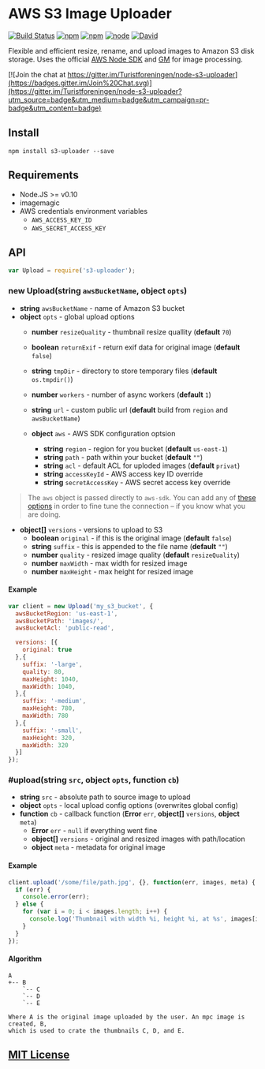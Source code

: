 AWS S3 Image Uploader
=====================

[![Build Status](https://drone.io/github.com/Turistforeningen/node-s3-uploader/status.png)](https://drone.io/github.com/Turistforeningen/node-s3-uploader/latest)
[![npm](https://img.shields.io/npm/dm/s3-uploader.svg)]()
[![npm](https://img.shields.io/npm/v/s3-uploader.svg)]()
[![node](https://img.shields.io/node/v/s3-uploader.svg)]()
[![David](https://img.shields.io/david/turistforeningen/node-s3-uploader.svg)]()

Flexible and efficient resize, rename, and upload images to Amazon S3 disk
storage. Uses the official [AWS Node SDK](http://aws.amazon.com/sdkfornodejs/)
and [GM](https://github.com/aheckmann/gm) for image processing.

[![Join the chat at https://gitter.im/Turistforeningen/node-s3-uploader](https://badges.gitter.im/Join%20Chat.svg)](https://gitter.im/Turistforeningen/node-s3-uploader?utm_source=badge&utm_medium=badge&utm_campaign=pr-badge&utm_content=badge)

## Install

```
npm install s3-uploader --save
```

## Requirements

* Node.JS >= v0.10
* imagemagic
* AWS credentials environment variables
  * `AWS_ACCESS_KEY_ID`
  * `AWS_SECRET_ACCESS_KEY`

## API

```javascript
var Upload = require('s3-uploader');
```

### new Upload(**string** `awsBucketName`, **object** `opts`)

* **string** `awsBucketName` - name of Amazon S3 bucket
* **object** `opts` - global upload options
  * **number** `resizeQuality` - thumbnail resize quallity (**default** `70`)
  * **boolean** `returnExif` - return exif data for original image (**default** `false`)
  * **string** `tmpDir` - directory to store temporary files (**default** `os.tmpdir()`)
  * **number** `workers` - number of async workers (**default** `1`)
  * **string** `url` - custom public url (**default** build from `region` and `awsBucketName`)

  * **object** `aws` - AWS SDK configuration optsion
    * **string** `region` - region for you bucket (**default** `us-east-1`)
    * **string** `path` - path within your bucket (**default** `""`)
    * **string** `acl` - default ACL for uploded images (**default** `privat`)
    * **string** `accessKeyId` - AWS access key ID override
    * **string** `secretAccessKey` - AWS secret access key override

> The `aws` object is passed directly to `aws-sdk`. You can add any of [these
> options](http://docs.aws.amazon.com/AWSJavaScriptSDK/latest/AWS/S3.html#constructor_details)
> in order to fine tune the connection – if you know what you are doing.

  * **object[]** `versions` - versions to upload to S3
    * **boolean** `original` - if this is the original image (**default** `false`)
    * **string** `suffix` - this is appended to the file name (**default** `""`)
    * **number** `quality` - resized image quality (**default** `resizeQuality`)
    * **number** `maxWidth` - max width for resized image
    * **number** `maxHeight` - max height for resized image

#### Example

```javascript
var client = new Upload('my_s3_bucket', {
  awsBucketRegion: 'us-east-1',
  awsBucketPath: 'images/',
  awsBucketAcl: 'public-read',

  versions: [{
    original: true
  },{
    suffix: '-large',
    quality: 80,
    maxHeight: 1040,
    maxWidth: 1040,
  },{
    suffix: '-medium',
    maxHeight: 780,
    maxWidth: 780
  },{
    suffix: '-small',
    maxHeight: 320,
    maxWidth: 320
  }]
});
```

### #upload(**string** `src`, **object** `opts`, **function** `cb`)

* **string** `src` - absolute path to source image to upload
* **object** `opts` - local upload config options (overwrites global config)
* **function** `cb` - callback function (**Error** `err`, **object[]** `versions`, **object** `meta`)
  * **Error** `err` - `null` if everything went fine
  * **object[]** `versions` - original and resized images with path/location
  * **object** `meta` - metadata for original image

#### Example

```javascript
client.upload('/some/file/path.jpg', {}, function(err, images, meta) {
  if (err) {
    console.error(err);
  } else {
    for (var i = 0; i < images.length; i++) {
      console.log('Thumbnail with width %i, height %i, at %s', images[i].width, images[i].height, images[i].url);
    }
  }
});
```

#### Algorithm

```
A
+-- B
    `-- C
    `-- D
    `-- E

Where A is the original image uploaded by the user. An mpc image is created, B,
which is used to crate the thumbnails C, D, and E.
```

## [MIT License](https://github.com/Turistforeningen/node-s3-uploader/blob/master/LICENSE)

